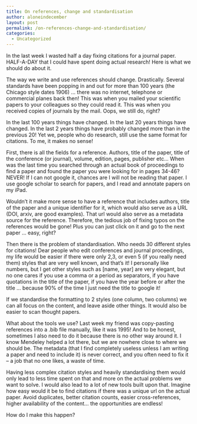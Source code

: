 ```yaml
---
title: On references, change and standardisation
author: aloneindecember
layout: post
permalink: /on-references-change-and-standardisation/
categories:
  - Uncategorized
---
```

In the last week I wasted half a day fixing citations for a journal paper. HALF-A-DAY that I could have spent doing actual research! Here is what we should do about it.

The way we write and use references should change. Drastically. Several standards have been popping in and out for more than 100 years (the Chicago style dates 1906) &#8230; there was no internet, telephone or commercial planes back then! This was when you mailed your scientific papers to your colleagues so they could read it. This was when you received copies of journals by the mail. Oops, we still do, right?

In the last 100 years things have changed. In the last 20 years things have changed. In the last 2 years things have probably changed more than in the previous 20! Yet we, people who do research, still use the same format for citations. To me, it makes no sense! 

First, there is all the fields for a reference. Authors, title of the paper, title of the conference (or journal), volume, edition, pages, publisher etc&#8230; When was the last time you searched through an actual book of proceedings to find a paper and found the paper you were looking for in pages 34-46? NEVER! If I can not google it, chances are I will not be reading that paper. I use google scholar to search for papers, and I read and annotate papers on my iPad. 

Wouldn&#8217;t it make more sense to have a reference that includes authors, title of the paper and a unique identifier for it, which would also serve as a URL (DOI, arxiv, are good examples). That url would also serve as a metadata source for the reference. Therefore, the tedious job of fixing typos on the references would be gone! Plus you can just click on it and go to the next paper &#8230; easy, right? 

Then there is the problem of standardisation. Who needs 30 different styles for citations! Dear people who edit conferences and journal proceedings, my life would be easier if there were only 2,3, or even 5 (if you really need them) styles that are very well known, and that&#8217;s it! I personally like numbers, but I get other styles such as [name, year] are very elegant, but no one cares if you use a comma or a period as separators, if you have quotations in the title of the paper, if you have the year before or after the title &#8230; because 90% of the time I just need the title to google it! 

If we standardise the formatting to 2 styles (one column, two columns) we can all focus on the content, and leave aside other things. It would also be easier to scan thought papers.

What about the tools we use? Last week my friend was copy-pasting references into a .bib file manually, like it was 1995! And to be honest, sometimes I also need to do it because there is no other way around it. I know Mendeley helped a lot there, but we are nowhere close to where we should be. The metadata (that I find completely useless unless I am writing a paper and need to include it) is never correct, and you often need to fix it &#8211; a job that no one likes, a waste of time. 

Having less complex citation styles and heavily standardising them would only lead to less time spent on that and more on the actual problems we want to solve. I would also lead to a lot of new tools built upon that. Imagine how easy would it be to find citations if there was a unique url on the actual paper. Avoid duplicates, better citation counts, easier cross-references, higher availability of the content&#8230; the opportunities are endless! 

How do I make this happen?